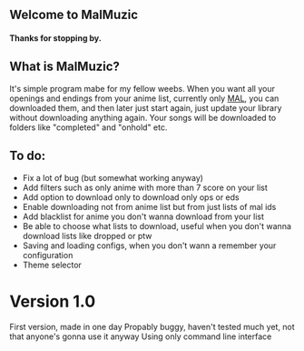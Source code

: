 ## Welcome to MalMuzic

#### Thanks for stopping by.

## What is MalMuzic?

It's simple program mabe for my fellow weebs.
When you want all your openings and endings from your anime list, currently only [MAL](https://myanimelist.net/), you can downloaded them, and then later just start again, just update your library without downloading anything again. Your songs will be downloaded to folders like "completed" and "onhold" etc.

## To do:
- Fix a lot of bug (but somewhat working anyway)
- Add filters such as only anime with more than 7 score on your list
- Add option to download only to download only ops or eds
- Enable downloading not from anime list but from just lists of mal ids
- Add blacklist for anime you don't wanna download from your list
- Be able to choose what lists to download, useful when you don't wanna download lists like dropped or ptw
- Saving and loading configs, when you don't wann a remember your configuration
- Theme selector

# Version 1.0
First version, made in one day
Propably buggy, haven't tested much yet, not that anyone's gonna use it anyway
Using only command line interface
